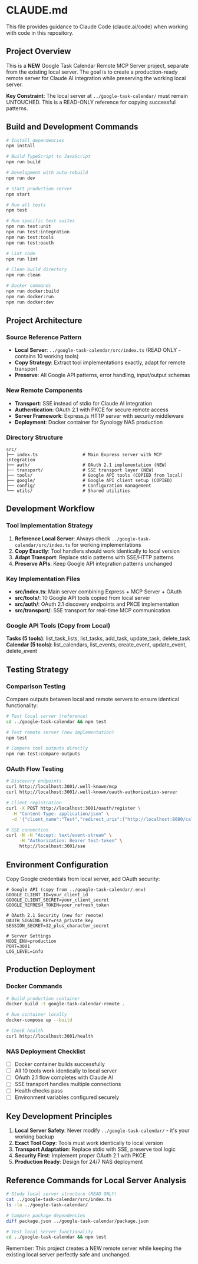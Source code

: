 # CLAUDE.md

This file provides guidance to Claude Code (claude.ai/code) when working with code in this repository.

## Project Overview

This is a **NEW** Google Task Calendar Remote MCP Server project, separate from the existing local server. The goal is to create a production-ready remote server for Claude AI integration while preserving the working local server.

**Key Constraint**: The local server at `../google-task-calendar/` must remain UNTOUCHED. This is a READ-ONLY reference for copying successful patterns.

## Build and Development Commands

```bash
# Install dependencies
npm install

# Build TypeScript to JavaScript
npm run build

# Development with auto-rebuild
npm run dev

# Start production server
npm start

# Run all tests
npm test

# Run specific test suites
npm run test:unit
npm run test:integration
npm run test:tools
npm run test:oauth

# Lint code
npm run lint

# Clean build directory
npm run clean

# Docker commands
npm run docker:build
npm run docker:run
npm run docker:dev
```

## Project Architecture

### Source Reference Pattern
- **Local Server**: `../google-task-calendar/src/index.ts` (READ ONLY - contains 10 working tools)
- **Copy Strategy**: Extract tool implementations exactly, adapt for remote transport
- **Preserve**: All Google API patterns, error handling, input/output schemas

### New Remote Components
- **Transport**: SSE instead of stdio for Claude AI integration
- **Authentication**: OAuth 2.1 with PKCE for secure remote access
- **Server Framework**: Express.js HTTP server with security middleware
- **Deployment**: Docker container for Synology NAS production

### Directory Structure
```
src/
├── index.ts                 # Main Express server with MCP integration
├── auth/                    # OAuth 2.1 implementation (NEW)
├── transport/               # SSE transport layer (NEW)
├── tools/                   # Google API tools (COPIED from local)
├── google/                  # Google API client setup (COPIED)
├── config/                  # Configuration management
└── utils/                   # Shared utilities
```

## Development Workflow

### Tool Implementation Strategy
1. **Reference Local Server**: Always check `../google-task-calendar/src/index.ts` for working implementations
2. **Copy Exactly**: Tool handlers should work identically to local version
3. **Adapt Transport**: Replace stdio patterns with SSE/HTTP patterns
4. **Preserve APIs**: Keep Google API integration patterns unchanged

### Key Implementation Files
- **src/index.ts**: Main server combining Express + MCP Server + OAuth
- **src/tools/**: 10 Google API tools copied from local server
- **src/auth/**: OAuth 2.1 discovery endpoints and PKCE implementation
- **src/transport/**: SSE transport for real-time MCP communication

### Google API Tools (Copy from Local)
**Tasks (5 tools)**: list_task_lists, list_tasks, add_task, update_task, delete_task
**Calendar (5 tools)**: list_calendars, list_events, create_event, update_event, delete_event

## Testing Strategy

### Comparison Testing
Compare outputs between local and remote servers to ensure identical functionality:
```bash
# Test local server (reference)
cd ../google-task-calendar && npm test

# Test remote server (new implementation)
npm test

# Compare tool outputs directly
npm run test:compare-outputs
```

### OAuth Flow Testing
```bash
# Discovery endpoints
curl http://localhost:3001/.well-known/mcp
curl http://localhost:3001/.well-known/oauth-authorization-server

# Client registration
curl -X POST http://localhost:3001/oauth/register \
  -H "Content-Type: application/json" \
  -d '{"client_name":"Test","redirect_uris":["http://localhost:8080/callback"]}'

# SSE connection
curl -N -H "Accept: text/event-stream" \
     -H "Authorization: Bearer test-token" \
     http://localhost:3001/sse
```

## Environment Configuration

Copy Google credentials from local server, add OAuth security:
```env
# Google API (copy from ../google-task-calendar/.env)
GOOGLE_CLIENT_ID=your_client_id
GOOGLE_CLIENT_SECRET=your_client_secret
GOOGLE_REFRESH_TOKEN=your_refresh_token

# OAuth 2.1 Security (new for remote)
OAUTH_SIGNING_KEY=rsa_private_key
SESSION_SECRET=32_plus_character_secret

# Server Settings
NODE_ENV=production
PORT=3001
LOG_LEVEL=info
```

## Production Deployment

### Docker Commands
```bash
# Build production container
docker build -t google-task-calendar-remote .

# Run container locally
docker-compose up --build

# Check health
curl http://localhost:3001/health
```

### NAS Deployment Checklist
- [ ] Docker container builds successfully
- [ ] All 10 tools work identically to local server
- [ ] OAuth 2.1 flow completes with Claude AI
- [ ] SSE transport handles multiple connections
- [ ] Health checks pass
- [ ] Environment variables configured securely

## Key Development Principles

1. **Local Server Safety**: Never modify `../google-task-calendar/` - it's your working backup
2. **Exact Tool Copy**: Tools must work identically to local version
3. **Transport Adaptation**: Replace stdio with SSE, preserve tool logic
4. **Security First**: Implement proper OAuth 2.1 with PKCE
5. **Production Ready**: Design for 24/7 NAS deployment

## Reference Commands for Local Server Analysis

```bash
# Study local server structure (READ ONLY)
cat ../google-task-calendar/src/index.ts
ls -la ../google-task-calendar/

# Compare package dependencies
diff package.json ../google-task-calendar/package.json

# Test local server functionality
cd ../google-task-calendar && npm test
```

Remember: This project creates a NEW remote server while keeping the existing local server perfectly safe and unchanged.